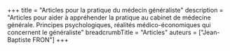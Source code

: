 +++
title = "Articles pour la pratique du médecin généraliste"
description = "Articles pour aider à appréhender la pratique au cabinet de médecine générale. Principes psychologiques, réalités médico-économiques qui concernent le généraliste"
breadcrumbTitle = "Articles"
auteurs = ["Jean-Baptiste FRON"]
+++
